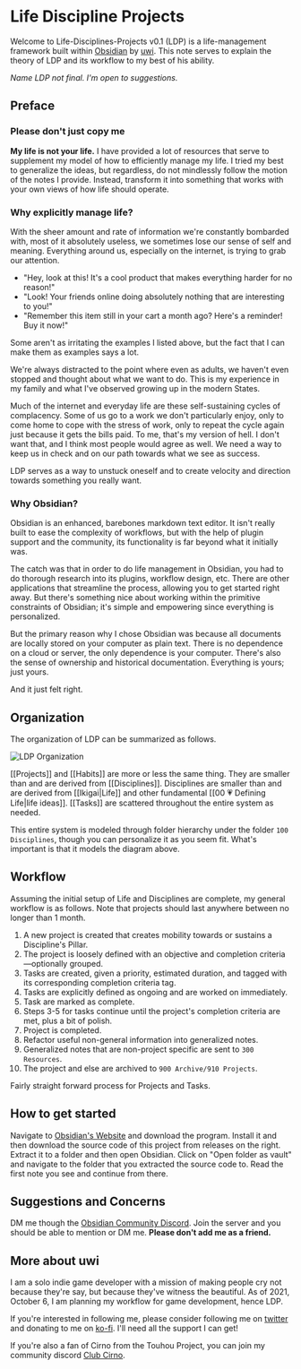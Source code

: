 # Life Discipline Projects
Welcome to Life-Disciplines-Projects v0.1 (LDP) is a life-management framework built within [Obsidian](https://obsidian.md/) by [uwi](https://twitter.com/uwidev). This note serves to explain the theory of LDP and its workflow to my best of his ability.

*Name LDP not final. I'm open to suggestions.*

## Preface
### Please don't just copy me
**My life is not your life.** I have provided a lot of resources that serve to supplement my model of how to efficiently manage my life. I tried my best to generalize the ideas, but regardless, do not mindlessly follow the motion of the notes I provide. Instead, transform it into something that works with your own views of how life should operate.

### Why explicitly manage life?
With the sheer amount and rate of information we're constantly bombarded with, most of it absolutely useless, we sometimes lose our sense of self and meaning. Everything around us, especially on the internet, is trying to grab our attention. 
- "Hey, look at this! It's a cool product that makes everything harder for no reason!"
- "Look! Your friends online doing absolutely nothing that are interesting to you!"
- "Remember this item still in your cart a month ago? Here's a reminder! Buy it now!"

Some aren't as irritating the examples I listed above, but the fact that I can make them as examples says a lot.

We're always distracted to the point where even as adults, we haven't even stopped and thought about what we want to do. This is my experience in my family and what I've observed growing up in the modern States.

Much of the internet and everyday life are these self-sustaining cycles of complacency. Some of us go to a work we don't particularly enjoy, only to come home to cope with the stress of work, only to repeat the cycle again just because it gets the bills paid. To me, that's my version of hell. I don't want that, and I think most people would agree as well. We need a way to keep us in check and on our path towards what we see as success.

LDP serves as a way to unstuck oneself and to create velocity and direction towards something you really want. 

### Why Obsidian?
Obsidian is an enhanced, barebones markdown text editor. It isn't really built to ease the complexity of workflows, but with the help of plugin support and the community, its functionality is far beyond what it initially was.

The catch was that in order to do life management in Obsidian, you had to do thorough research into its plugins, workflow design, etc. There are other applications that streamline the process, allowing you to get started right away. But there's something nice about working within the primitive constraints of Obsidian; it's simple and empowering since everything is personalized.

But the primary reason why I chose Obsidian was because all documents are locally stored on your computer as plain text. There is no dependence on a cloud or server, the only dependence is your computer. There's also the sense of ownership and historical documentation. Everything is yours; just yours.

And it just felt right.

## Organization
The organization of LDP can be summarized as follows.

![LDP Organization](https://github.com/blongty/life-disciplines-projects/blob/main/200%20Resources/Habits%2C%20Life%2C%20Disciplines%2C%20Projects.drawio.png)

[[Projects]] and [[Habits]] are more or less the same thing. They are smaller than and are derived from [[Disciplines]]. Disciplines are smaller than and are derived from [[Ikigai|Life]] and other fundamental [[00 💗 Defining Life|life ideas]]. [[Tasks]] are scattered throughout the entire system as needed.

This entire system is modeled through folder hierarchy under the folder `100 Disciplines`, though you can personalize it as you seem fit. What's important is that it models the diagram above.

## Workflow
Assuming the initial setup of Life and Disciplines are complete, my general workflow is as follows. Note that projects should last anywhere between no longer than 1 month.
1. A new project is created that creates mobility towards or sustains a Discipline's Pillar.
2. The project is loosely defined with an objective and completion criteria—optionally grouped.
3. Tasks are created, given a priority, estimated duration, and tagged with its corresponding completion criteria tag.
4. Tasks are explicitly defined as ongoing and are worked on immediately.
5. Task are marked as complete.
6. Steps 3-5 for tasks continue until the project's completion criteria are met, plus a bit of polish.
7. Project is completed.
8. Refactor useful non-general information into generalized notes.
9. Generalized notes that are non-project specific are sent to `300 Resources`.
10. The project and else are archived to `900 Archive/910 Projects`.

Fairly straight forward process for Projects and Tasks.

## How to get started
Navigate to [Obsidian's Website](https://obsidian.md/) and download the program. Install it and then download the source code of this project from releases on the right. Extract it to a folder and then open Obsidian. Click on "Open folder as vault" and navigate to the folder that you extracted the source code to. Read the first note you see and continue from there.

## Suggestions and Concerns
DM me though the [Obsidian Community Discord](https://discord.com/invite/veuWUTm). Join the server and you should be able to mention or DM me. **Please don't add me as a friend.**

## More about uwi
I am a solo indie game developer with a mission of making people cry not because they're say, but because they've witness the beautiful. As of 2021, October 6, I am planning my workflow for game development, hence LDP.

If you're interested in following me, please consider following me on [twitter](https://twitter.com/uwidev) and donating to me on [ko-fi](https://ko-fi.com/uwidev). I'll need all the support I can get!

If you're also a fan of Cirno from the Touhou Project, you can join my community discord [Club Cirno](https://discord.com/invite/clubcirno).
